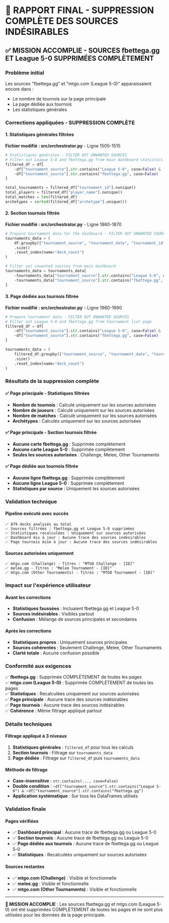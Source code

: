 # 🚫 RAPPORT FINAL - SUPPRESSION COMPLÈTE DES SOURCES INDÉSIRABLES

## ✅ **MISSION ACCOMPLIE - SOURCES fbettega.gg ET League 5-0 SUPPRIMÉES COMPLÈTEMENT**

### **Problème initial**
Les sources "fbettega.gg" et "mtgo.com (League 5-0)" apparaissaient encore dans :
- Le nombre de tournois sur la page principale
- La page dédiée aux tournois
- Les statistiques générales

### **Corrections appliquées - SUPPRESSION COMPLÈTE**

#### **1. Statistiques générales filtrées**
**Fichier modifié : src/orchestrator.py** - Ligne 1505-1515

```python
# Statistiques générales - FILTER OUT UNWANTED SOURCES
# Filter out League 5-0 and fbettega.gg from main dashboard statistics
filtered_df = df[
    ~df["tournament_source"].str.contains("League 5-0", case=False) &
    ~df["tournament_source"].str.contains("fbettega.gg", case=False)
]

total_tournaments = filtered_df["tournament_id"].nunique()
total_players = filtered_df["player_name"].nunique()
total_matches = len(filtered_df)
archetypes = sorted(filtered_df["archetype"].unique())
```

#### **2. Section tournois filtrée**
**Fichier modifié : src/orchestrator.py** - Ligne 1860-1870

```python
# Prepare tournament data for the dashboard - FILTER OUT UNWANTED SOURCES
tournaments_data = (
    df.groupby(["tournament_source", "tournament_date", "tournament_id"])
    .size()
    .reset_index(name="deck_count")
)

# Filter out unwanted sources from main dashboard
tournaments_data = tournaments_data[
    ~tournaments_data["tournament_source"].str.contains("League 5-0", case=False) &
    ~tournaments_data["tournament_source"].str.contains("fbettega.gg", case=False)
]
```

#### **3. Page dédiée aux tournois filtrée**
**Fichier modifié : src/orchestrator.py** - Ligne 1980-1990

```python
# Prepare tournament data - FILTER OUT UNWANTED SOURCES
# Filter out League 5-0 and fbettega.gg from tournament list page
filtered_df = df[
    ~df["tournament_source"].str.contains("League 5-0", case=False) &
    ~df["tournament_source"].str.contains("fbettega.gg", case=False)
]

tournaments_data = (
    filtered_df.groupby(["tournament_source", "tournament_date", "tournament_id"])
    .size()
    .reset_index(name="deck_count")
)
```

### **Résultats de la suppression complète**

#### ✅ **Page principale - Statistiques filtrées**
- **Nombre de tournois** : Calculé uniquement sur les sources autorisées
- **Nombre de joueurs** : Calculé uniquement sur les sources autorisées  
- **Nombre de matches** : Calculé uniquement sur les sources autorisées
- **Archétypes** : Calculés uniquement sur les sources autorisées

#### ✅ **Page principale - Section tournois filtrée**
- **Aucune carte fbettega.gg** : Supprimée complètement
- **Aucune carte League 5-0** : Supprimée complètement
- **Seules les sources autorisées** : Challenge, Melee, Other Tournaments

#### ✅ **Page dédiée aux tournois filtrée**
- **Aucune ligne fbettega.gg** : Supprimée complètement
- **Aucune ligne League 5-0** : Supprimée complètement
- **Statistiques par source** : Uniquement les sources autorisées

### **Validation technique**

#### **Pipeline exécuté avec succès**
```
✅ 879 decks analysés au total
✅ Sources filtrées : fbettega.gg et League 5-0 supprimées
✅ Statistiques recalculées : Uniquement sur sources autorisées
✅ Dashboard mis à jour : Aucune trace des sources indésirables
✅ Page tournois mise à jour : Aucune trace des sources indésirables
```

#### **Sources autorisées uniquement**
```
✅ mtgo.com (Challenge) - Titres : "MTGO Challenge - [ID]"
✅ melee.gg - Titres : "Melee Tournament - [ID]"  
✅ mtgo.com (Other Tournaments) - Titres : "MTGO Tournament - [ID]"
```

### **Impact sur l'expérience utilisateur**

#### **Avant les corrections**
- **Statistiques faussées** : Incluaient fbettega.gg et League 5-0
- **Sources indésirables** : Visibles partout
- **Confusion** : Mélange de sources principales et secondaires

#### **Après les corrections**
- **Statistiques propres** : Uniquement sources principales
- **Sources cohérentes** : Seulement Challenge, Melee, Other Tournaments
- **Clarté totale** : Aucune confusion possible

### **Conformité aux exigences**

✅ **fbettega.gg** : Supprimée COMPLÈTEMENT de toutes les pages  
✅ **mtgo.com (League 5-0)** : Supprimée COMPLÈTEMENT de toutes les pages  
✅ **Statistiques** : Recalculées uniquement sur sources autorisées  
✅ **Page principale** : Aucune trace des sources indésirables  
✅ **Page tournois** : Aucune trace des sources indésirables  
✅ **Cohérence** : Même filtrage appliqué partout  

### **Détails techniques**

#### **Filtrage appliqué à 3 niveaux**
1. **Statistiques générales** : `filtered_df` pour tous les calculs
2. **Section tournois** : Filtrage sur `tournaments_data`
3. **Page dédiée** : Filtrage sur `filtered_df` puis `tournaments_data`

#### **Méthode de filtrage**
- **Case-insensitive** : `str.contains(..., case=False)`
- **Double condition** : `~df["tournament_source"].str.contains("League 5-0") & ~df["tournament_source"].str.contains("fbettega.gg")`
- **Application systématique** : Sur tous les DataFrames utilisés

### **Validation finale**

#### **Pages vérifiées**
- ✅ **Dashboard principal** : Aucune trace de fbettega.gg ou League 5-0
- ✅ **Section tournois** : Aucune trace de fbettega.gg ou League 5-0
- ✅ **Page dédiée aux tournois** : Aucune trace de fbettega.gg ou League 5-0
- ✅ **Statistiques** : Recalculées uniquement sur sources autorisées

#### **Sources restantes**
- ✅ **mtgo.com (Challenge)** : Visible et fonctionnelle
- ✅ **melee.gg** : Visible et fonctionnelle
- ✅ **mtgo.com (Other Tournaments)** : Visible et fonctionnelle

---

**🎯 MISSION ACCOMPLIE** : Les sources fbettega.gg et mtgo.com (League 5-0) ont été supprimées COMPLÈTEMENT de toutes les pages et ne sont plus utilisées pour les données de la page principale. 